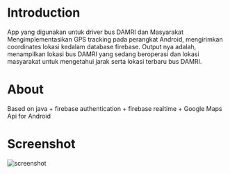 # Introduction
App yang digunakan untuk driver bus DAMRI dan Masyarakat
Mengimplementasikan GPS tracking pada perangkat Android, mengirimkan coordinates lokasi kedalam database firebase.
Output nya adalah, menampilkan lokasi bus DAMRI yang sedang beroperasi dan lokasi masyarakat untuk mengetahui jarak serta lokasi terbaru bus DAMRI.

# About
Based on java + firebase authentication + firebase realtime + Google Maps Api for Android

# Screenshot
![screenshot](https://raw.githubusercontent.com/ibnudana02/DAMRI-Tracking-ITS/master/tracking.png)
